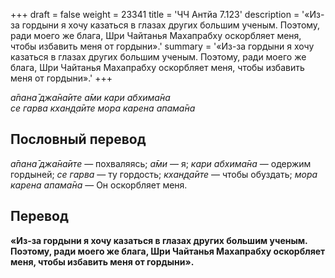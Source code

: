 +++
draft = false
weight = 23341
title = 'ЧЧ Антйа 7.123'
description = '«Из-за гордыни я хочу казаться в глазах других большим ученым. Поэтому, ради моего же блага, Шри Чайтанья Махапрабху оскорбляет меня, чтобы избавить меня от гордыни».'
summary = '«Из-за гордыни я хочу казаться в глазах других большим ученым. Поэтому, ради моего же блага, Шри Чайтанья Махапрабху оскорбляет меня, чтобы избавить меня от гордыни».'
+++

_а̄пана̄ джа̄на̄ите а̄ми кари абхима̄на  
се гарва кхан̣д̣а̄ите мора карена апама̄на_

## Пословный перевод

_а̄пана̄_ _джа̄на̄ите_ — похваляясь; _а̄ми_ — я; _кари_ _абхима̄на_ — одержим гордыней; _се_ _гарва_ — ту гордость; _кхан̣д̣а̄ите_ — чтобы обуздать; _мора_ _карена_ _апама̄на_ — Он оскорбляет меня.

## Перевод

**«Из-за гордыни я хочу казаться в глазах других большим ученым. Поэтому, ради моего же блага, Шри Чайтанья Махапрабху оскорбляет меня, чтобы избавить меня от гордыни».**

